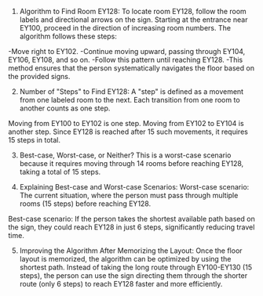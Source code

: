 1. Algorithm to Find Room EY128:
To locate room EY128, follow the room labels and directional arrows on the sign. Starting at the entrance near EY100, proceed in the direction of increasing room numbers. The algorithm follows these steps:

-Move right to EY102.
-Continue moving upward, passing through EY104, EY106, EY108, and so on.
-Follow this pattern until reaching EY128.
-This method ensures that the person systematically navigates the floor based on the provided signs.

2. Number of "Steps" to Find EY128:
A "step" is defined as a movement from one labeled room to the next. Each transition from one room to another counts as one step.

Moving from EY100 to EY102 is one step.
Moving from EY102 to EY104 is another step.
Since EY128 is reached after 15 such movements, it requires 15 steps in total.

3. Best-case, Worst-case, or Neither?
This is a worst-case scenario because it requires moving through 14 rooms before reaching EY128, taking a total of 15 steps.

4. Explaining Best-case and Worst-case Scenarios:
Worst-case scenario: The current situation, where the person must pass through multiple rooms (15 steps) before reaching EY128.

Best-case scenario: If the person takes the shortest available path based on the sign, they could reach EY128 in just 6 steps, significantly reducing travel time.

5. Improving the Algorithm After Memorizing the Layout:
Once the floor layout is memorized, the algorithm can be optimized by using the shortest path. Instead of taking the long route through EY100-EY130 (15 steps), the person can use the sign directing them through the shorter route (only 6 steps) to reach EY128 faster and more efficiently.